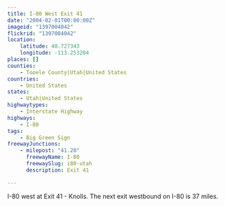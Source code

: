 ```yaml
---
title: I-80 West Exit 41
date: "2004-02-01T00:00:00Z"
imageid: "1397004042"
flickrid: "1397004042"
location:
    latitude: 40.727343
    longitude: -113.253204
places: []
counties:
    - Tooele County|Utah|United States
countries:
    - United States
states:
    - Utah|United States
highwaytypes:
    - Interstate Highway
highways:
    - I-80
tags:
    - Big Green Sign
freewayJunctions:
    - milepost: "41.28"
      freewayName: I-80
      freewaySlug: i80-utah
      description: Exit 41

---
```

I-80 west at Exit 41 - Knolls.  The next exit westbound on I-80 is 37 miles.